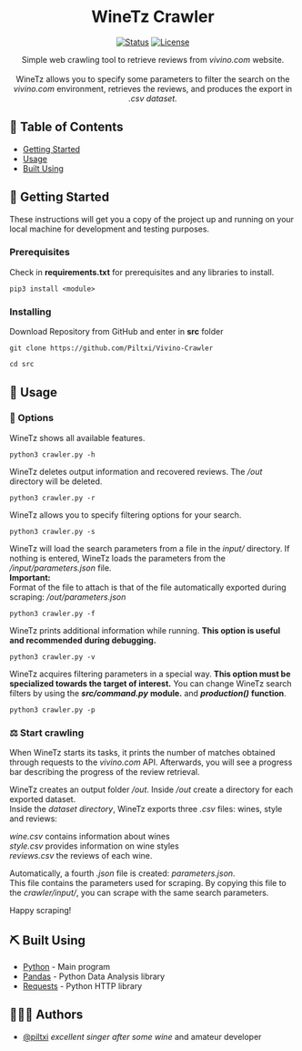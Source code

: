 <h1 align="center">WineTz Crawler</h3>

<div align="center">

[![Status](https://img.shields.io/badge/status-active-success.svg)]()
[![License](https://img.shields.io/badge/license-MIT-blue.svg)](/LICENSE)
</div>


<p align="center"> 
Simple web crawling tool to retrieve reviews from <i>vivino.com</i> website. <br><br>
WineTz allows you to specify some parameters to filter the search on the <i>vivino.com</i> environment, retrieves the reviews, and produces the export in <i>.csv dataset.</i>
</p>

## 🍷 Table of Contents

- [Getting Started](#getting_started)
- [Usage](#usage)
- [Built Using](#built_using)

## 🥣 Getting Started <a name = "getting_started"></a>

These instructions will get you a copy of the project up and running on your local machine for development and testing purposes. 

### Prerequisites

Check in **requirements.txt** for prerequisites and any libraries to install. 

```
pip3 install <module>
```

### Installing

Download Repository from GitHub and enter in **src** folder

```
git clone https://github.com/Piltxi/Vivino-Crawler
```

```
cd src
```

## 🥂 Usage <a name="usage"></a>
### 📖 Options
WineTz shows all available features.
```
python3 crawler.py -h
```
WineTz deletes output information and recovered reviews. The */out* directory will be deleted. 
```
python3 crawler.py -r
```
WineTz allows you to specify filtering options for your search. 
```
python3 crawler.py -s
```
WineTz will load the search parameters from a file in the *input/* directory.
If nothing is entered, WineTz loads the parameters from the */input/parameters.json* file. <br>
**Important:** <br> Format of the file to attach is that of the file automatically exported during scraping: */out/parameters.json*
```
python3 crawler.py -f
```
WineTz prints additional information while running. **This option is useful and recommended during debugging.**
```
python3 crawler.py -v
```
WineTz acquires filtering parameters in a special way.
**This option must be specialized towards the target of interest.**
You can change WineTz search filters by using the ***src/command.py*** **module.** and ***production()*** **function**. 
```
python3 crawler.py -p
```
### ⚖️ Start crawling
When WineTz starts its tasks, it prints the number of matches obtained through requests to the *vivino.com* API.
Afterwards, you will see a progress bar describing the progress of the review retrieval.

WineTz creates an output folder */out*. Inside */out* create a directory for each exported dataset.<br>
Inside the *dataset directory*, WineTz exports three *.csv* files: wines, style and reviews:

*wine.csv* contains information about wines <br> *style.csv* provides information on wine styles <br> *reviews.csv* the reviews of each wine.

Automatically, a fourth *.json* file is created: *parameters.json*.<br>
This file contains the parameters used for scraping. By copying this file to the *crawler/input/*, you can scrape with the same search parameters.

Happy scraping!

## ⛏️ Built Using <a name = "built_using"></a>

- [Python](https://docs.python.org/3/) - Main program
- [Pandas](https://pandas.pydata.org/) - Python Data Analysis library
- [Requests](https://pypi.org/project/requests/) - Python HTTP library

## 👨🏻‍🔬 Authors <a name = "authors"></a>

- [@piltxi](https://github.com/Piltxi/) *excellent singer after some wine* and amateur developer